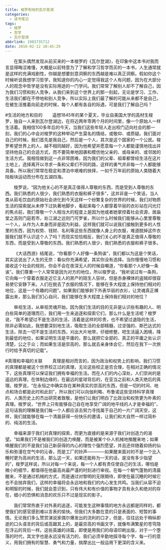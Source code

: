 ```yaml
---
title: 梭罗和他的瓦尔登湖
categories:
  - 读书笔记
tags:
  - 梭罗
  - 哲学
  - 瓦尔登湖
abbrlink: 1983735712
date: 2016-02-12 10:45:29
---
```

&emsp;&emsp;在案头偶然发现从前买来的一本梭罗的《瓦尔登湖》，在印象中这本书对我而言显得晦涩难懂，大概是以前特意为了了解和学习哲学而买的一本书，人生通常就是这样的充满戏剧性，你越是想要刻意洞察的东西越是难以真正洞察。假如你这个时候听说我想学习哲学，我知道你的内心一定觉得我这个人有问题，因为在大部分人的观念中哲学是没有实际用途的一门学问。我们常常了解别人却不了解自己，因为我们习惯和别人竞争，从我们来到这个世界上的那一刻起，无论是学习、工作、生活我们都在不停地和别人竞争，所以实际上我们最了解的可能从来都不是自己，在被生活推着向前走的时候，每个人都有各自的际遇，可是我们了解自己吗？
<!--more-->

#生活的地方和目的
&emsp;&emsp;遥想1845年的某个夏天，毕业自美国大学的高材生梭罗，独自一人来到瓦尔登湖边，在将近两年零两个月的时间里，像一个原始人一样生活着。我相信100多年后的今天，当我们这些年轻人走出校门迈向社会的那一刻，我们的心中会对梭罗的这种举动产生莫名的情结，或敬仰、或质疑。我们面对自己的时候，我们首先是我自己，然后是一个人，其次是这个国家的一个公民。梭罗希望世界上的人，越不相同越好，因为他希望并愿意每一个人都能谨慎地找出并坚持他自己的合适方式，而不要简单地因袭和模仿他父亲的、或母亲的、或邻居的生活方式。我相信做到这一点非常困难，因为我们的父辈、祖辈都曾经生活在这片土地上，选择离开以寻求一条和父辈们不同的路，这样的勇气并非每一个人都能够具备。所以我们常常在稳定和漂泊中艰难的抉择，一如千万年前的原始人类随着大陆板块运动而分布在五湖四海。

&emsp;&emsp;梭罗说，“因为他关心的不是真正值得人尊敬的东西，而是受到人尊敬的东西。我们熟悉的人很少，我们熟悉的衣服和裤子很多”，这并非是一个笑话，当人类从茹毛饮血的原始社会进化到今天这样一个纷繁复杂的世界的时候，我们对物质生活的探索就从未停下过执著地脚步，看起来每个人都穿着华丽的衣衫站在闪光灯的焦点前，我们尊敬一个人相当大的程度上是因为他或者她掌控着社会资源，居庙堂之高则门庭若市，处江湖之远则门可罗雀，所以什么时候我们能够从心里里尊敬一个人，从作为人本身而非是因为利益，这样我们就可以说我们接触到更多的人性里的东西，因为权势、钱财、名利等这些东西就像人身上的衣服，难道脱掉这件衣服我们就不认识这个人了吗？而现实恰恰相反，我们关心的不是真正值得人尊敬的东西，而是受到人尊敬的东西。我们熟悉的人很少，我们熟悉的衣服和裤子很多。

&emsp;&emsp;《大话西游》结尾说，“你看那个人好像一条狗诶”，我们都以为这是个笑话，其实这说出了人生的无奈：看似你充满希望，其实你没有选择。当你慢慢地习惯和接收这个社会的规则，你会不会在夜深无人的时候自嘲道，“你看那个人好像一条诶”。我们尊重一个人常常是因为对方的地位，所以梭罗说，“我听说过有一条狗，它向每一个穿着衣服走近它主人的房产的陌生人狂吠，但是赤身裸体的盗贼却很容易使它安静下来。人们在脱去了衣服的情况下，能够在多大程度上保持他们相对的地位，这是一个有趣的问题”。如果我们能够剥下外表华丽的衣衫，让灵魂真正裸露出来，那么我们扪心自问，我们能够在多大程度上保持我们相对的地位？

&emsp;&emsp;审视生活，从审视灵魂开始，因为我们生活的目的无非是认识些有趣的人、明白些简单的道理而已，我们用一生来追逐和探索它们，那么什么是生活呢？梭罗说，“我不希望过不是生活的生活，活着是这样的珍贵，也不希望过退隐的生活，除非必需如此，我想要深刻地生活，吸取生活的全部精髓，过坚强的、斯巴达式的生活，除去一切不是生活的东西，刈出大片地带，仔细修整，吧生活逼入困境，降到最低的地位，如果证明生活是平庸的，那么就把它全部的、真正的平庸之处认识清楚，公之于众；而如果生活是崇高的，那么就去亲身体会它，然后在我下一次旅行时给予真切的记载”。

#真理和幸福的关联
&emsp;&emsp;真理是相对而言的，因为政治和权势上的影响，我们习惯的真理都是被这个世界校正过的真理，无论这些校正是否合理，在相对正确的情况下，这些真理可以保证我们拥有幸福的生活。而在人们的内心深处，人们崇尚的是遥远的真理，在体制边缘的，在最远的星球背后的，在亚当之前和人类灭绝后的真理。梭罗说，“在永恒之中确实存在某种真实的崇高的东西，但是一切的时间、地点和场合都是此时和此刻”，所以我们可以向伽利略、布鲁诺这些坚持科学真理的、人类历史上的杰出研究者致敬，是他们让我们明白了比政治和权势更为朴素的真理。梭罗说，“世界上只有能够自己自在地享受广阔的地平线的人才是幸福的”，这句话我的理解是我们每一个人都应该去努力寻找属于自己的一片广阔天空，这样，我们就能够在每一个清晨获得一份快乐的邀请，让我们和大自然一样过简朴的、纯洁的生活。

&emsp;&emsp;幸福来源于我们对真理的探索，而更为直接的是来源于我们对创造力的渴望。“如果我们不是被我们的创造力唤醒，而是被某个仆人机械地推醒来地；如果唤醒我们的不是我们自己新获得的内心的理性个强烈愿望，并且还伴随着抑扬的仙乐和弥漫在空气中的沁香，而是工厂的铃声————如果醒来面对的不是一个比入睡时更为高尚的生活，那么这一天，如果还能称为一天的话，是没有多少指望的”，梭罗这样说，所以对每一个来说，每一个人都有责任使自己的生活，哪怕是微小的细节，都值得在他最高尚最严谨的时刻进行审视。在每一个朝气蓬勃的清晨醒来，不是通过机械的方式，而是通过对黎明的无限期待，即使在最沉睡的时候它也不会抛弃我们，这样的幸福将会永远地和我们的内心发生共鸣。当我们从容不迫和明智的时候，我们就会意识到，只有伟大和有价值的事物才具有永久和绝对的存在，细小的恐惧和消息的欢乐只不过是现实的影子。

&emsp;&emsp;我们常常热衷于对外表的追逐，可能发生这种事情的地方永远都是同样的，都使我们的感官感到难以言表的愉快。但我们大多数在意的只是表面的、短暂的事情。无论我们多么赞赏演说家偶尔爆发出的流利的口才，但是，往往远处于稍纵即逝的口头语言的背后或高踞其上的，是最崇高的书画文字，就像布满繁星的苍穹隐在浮云的背后一样。这些英雄的诗篇，即使是用我们的母语印刷出版，对于一个堕落的时代，其文字也是永远没有活力的，我们必须辛勤地探寻每个字、每一行的意义，用我们拥有的智慧、勇气和力量，揣摩出比一般运用下更深的含义来。


